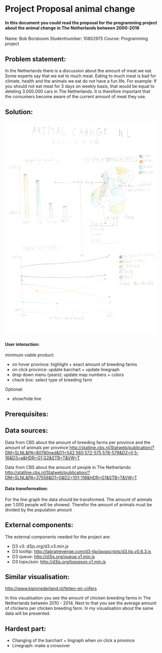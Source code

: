Project Proposal animal change
===============================

#### In this document you could read the proposal for the programming project about the animal change in The Netherlands between 2000-2016
Name: Bob Borsboom
Studentnumber: 10802975
Course: Programming project

Problem statement:
-----------------------
In the Netherlands there is a discussion about the amount of meat we eat. Some experts say that we eat to much meat. Eating to much meat is bad for climate, health and the animals we eat do not have a fun life.
For example: If you should not eat meat for 3 days on weekly basis, that would be equal to deleting 3.000.000 cars in The Netherlands.
It is therefore important that the consumers become aware of the current amount of meat they use.


Solution:
-----------------------
![](doc/sketch.png)

#### User interaction:

minimum viable product:
- on hover province: highlight + exact amount of breeding farms
- on click province: update barchart + update linegraph
- drop down menu (years): update map numbers + colors
- check box: select type of breeding farm

Optional: 
- show/hide line


Prerequisites:
-----------------------

## Data sources:
Data from CBS about the amount of breeding farms per province and the amount of animals per province
http://statline.cbs.nl/Statweb/publication/?DM=SLNL&PA=80780ned&D1=542,560,572-575,578-579&D2=0,5-16&D3=a&HDR=G1,G2&STB=T&VW=T

Data from CBS about the amount of people in The Netherlands:
http://statline.cbs.nl/Statweb/publication/?DM=SLNL&PA=37556&D1=0&D2=101-118&HDR=G1&STB=T&VW=T


#### Data transformation:
For the line graph the data should be transformed. The amount of animals per 1.000 people will be showed. Therefor the amount of animals must be divided by the population amount

## External components:
The external components needed for the project are:
- D3 v3: d3js.org/d3.v3.min.js
- D3 tooltip: http://labratrevenge.com/d3-tip/javascripts/d3.tip.v0.6.3.js
- D3 queue: http://d3js.org/queue.v1.min.js
- D3 topoJson: http://d3js.org/topojson.v1.min.js

## Similar visualisation: 
http://www.kipinnederland.nl/feiten-en-cijfers

In this visualisation you see the amount of chicken breeding farms in The Netherlands between 2010 - 2014. Next to that you see the average amount of chickens per chicken breeding farm.
In my visualisation about the same data will be presented.

## Hardest part:
- Changing of the barchart + lingraph when on click a province
- Linegraph: make a crossover 




